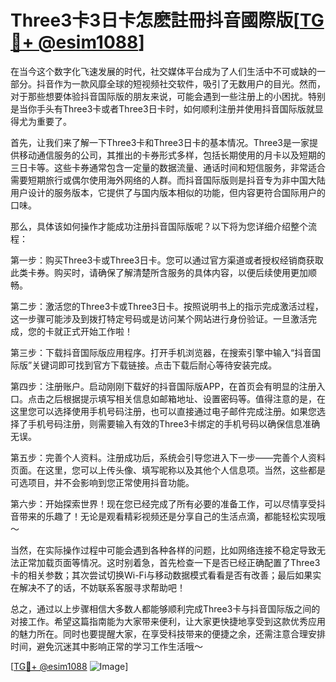 # Three3卡3日卡怎麽註冊抖音國際版[[TG💪+ @esim1088](https://t.me/s/esim1088)]

在当今这个数字化飞速发展的时代，社交媒体平台成为了人们生活中不可或缺的一部分。抖音作为一款风靡全球的短视频社交软件，吸引了无数用户的目光。然而，对于那些想要体验抖音国际版的朋友来说，可能会遇到一些注册上的小困扰。特别是当你手头有Three3卡或者Three3日卡时，如何顺利注册并使用抖音国际版就显得尤为重要了。

首先，让我们来了解一下Three3卡和Three3日卡的基本情况。Three3是一家提供移动通信服务的公司，其推出的卡券形式多样，包括长期使用的月卡以及短期的三日卡等。这些卡券通常包含一定量的数据流量、通话时间和短信服务，非常适合需要短期旅行或偶尔使用海外网络的人群。而抖音国际版则是抖音专为非中国大陆用户设计的服务版本，它提供了与国内版本相似的功能，但内容更符合国际用户的口味。

那么，具体该如何操作才能成功注册抖音国际版呢？以下将为您详细介绍整个流程：

第一步：购买Three3卡或Three3日卡。您可以通过官方渠道或者授权经销商获取此类卡券。购买时，请确保了解清楚所含服务的具体内容，以便后续使用更加顺畅。

第二步：激活您的Three3卡或Three3日卡。按照说明书上的指示完成激活过程，这一步骤可能涉及到拨打特定号码或是访问某个网站进行身份验证。一旦激活完成，您的卡就正式开始工作啦！

第三步：下载抖音国际版应用程序。打开手机浏览器，在搜索引擎中输入“抖音国际版”关键词即可找到官方下载链接。点击下载后耐心等待安装完成。

第四步：注册账户。启动刚刚下载好的抖音国际版APP，在首页会有明显的注册入口。点击之后根据提示填写相关信息如邮箱地址、设置密码等。值得注意的是，在这里您可以选择使用手机号码注册，也可以直接通过电子邮件完成注册。如果您选择了手机号码注册，则需要输入有效的Three3卡绑定的手机号码以确保信息准确无误。

第五步：完善个人资料。注册成功后，系统会引导您进入下一步——完善个人资料页面。在这里，您可以上传头像、填写昵称以及其他个人信息项。当然，这些都是可选项目，并不会影响到您正常使用抖音功能。

第六步：开始探索世界！现在您已经完成了所有必要的准备工作，可以尽情享受抖音带来的乐趣了！无论是观看精彩视频还是分享自己的生活点滴，都能轻松实现哦～

当然，在实际操作过程中可能会遇到各种各样的问题，比如网络连接不稳定导致无法正常加载页面等情况。这时别着急，首先检查一下是否已经正确配置了Three3卡的相关参数；其次尝试切换Wi-Fi与移动数据模式看看是否有改善；最后如果实在解决不了的话，不妨联系客服寻求帮助吧！

总之，通过以上步骤相信大多数人都能够顺利完成Three3卡与抖音国际版之间的对接工作。希望这篇指南能为大家带来便利，让大家更快捷地享受到这款优秀应用的魅力所在。同时也要提醒大家，在享受科技带来的便捷之余，还需注意合理安排时间，避免沉迷其中影响正常的学习工作生活哦～

[[TG💪+ @esim1088](https://t.me/s/esim1088) ![Image](https://i.postimg.cc/4NQfJmqS/Snipaste-2025-05-13-00-14-12.png)]